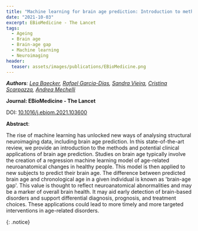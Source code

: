 ```yaml
---
title: "Machine learning for brain age prediction: Introduction to methods and clinical applications"
date: "2021-10-03"
excerpt: EBioMedicine - The Lancet
tags:
  - Ageing
  - Brain age
  - Brain-age gap
  - Machine learning
  - Neuroimaging
header:
  teaser: assets/images/publications/EBioMedicine.png
---
```


*__Authors__: [Lea Baecker](/members/Lea), [Rafael Garcia-Dias](/members/Rafael), [Sandra Vieira](/members/Sandra), [Cristina Scarpazza](/members/Cristina), [Andrea Mechelli](/members/Andrea)*

**Journal: EBioMedicine - The Lancet**

DOI: [10.1016/j.ebiom.2021.103600](https://pubmed.ncbi.nlm.nih.gov/34614461/)

**Abstract**:

The rise of machine learning has unlocked new ways of analysing structural neuroimaging data, including brain age prediction. In this state-of-the-art review, we provide an introduction to the methods and potential clinical applications of brain age prediction. Studies on brain age typically involve the creation of a regression machine learning model of age-related neuroanatomical changes in healthy people. This model is then applied to new subjects to predict their brain age. The difference between predicted brain age and chronological age in a given individual is known as 'brain-age gap'. This value is thought to reflect neuroanatomical abnormalities and may be a marker of overall brain health. It may aid early detection of brain-based disorders and support differential diagnosis, prognosis, and treatment choices. These applications could lead to more timely and more targeted interventions in age-related disorders.

{: .notice}
